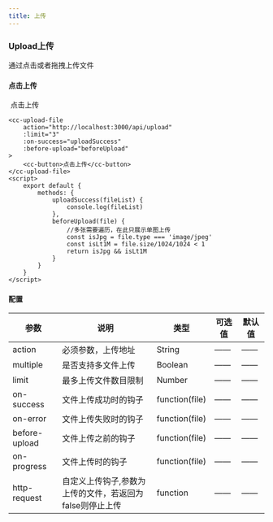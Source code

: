 ```yaml
---
title: 上传
---
```



### Upload上传

通过点击或者拖拽上传文件



#### 点击上传

<cc-upload-file :limit="3" action="http://localhost:3000/api/upload"  :on-success="uploadSuccess" :before-upload="beforeUpload">

​		<cc-button type="success">点击上传</cc-button>

</cc-upload-file>

<script>
    export default {
        data(){
            return {
            }
		},
        methods:{
            uploadSuccess(fileList) {
                console.log(fileList)
            },
            beforeUpload(file) {
                //多张需要遍历，在此只展示单图上传
                const isJpg = file.type === 'image/jpeg'
                const isLt1M = file.size/1024/1024 < 1
                console.log(isJpg, isLt1M)
                return isJpg && isLt1M
            }
        },
	}
</script>



```vue
<cc-upload-file
	action="http://localhost:3000/api/upload"
    :limit="3"
    :on-success="uploadSuccess" 
    :before-upload="beforeUpload"           
>
 	<cc-button>点击上传</cc-button>
</cc-upload-file>
<script>
	export default {
        methods: {
            uploadSuccess(fileList) {
                console.log(fileList)
            },
            beforeUpload(file) {
                //多张需要遍历，在此只展示单图上传
                const isJpg = file.type === 'image/jpeg'
                const isLt1M = file.size/1024/1024 < 1
                return isJpg && isLt1M
            }
        }
    }
</script>
```



#### 配置

| 参数          | 说明                                                     | 类型           | 可选值 | 默认值 |
| ------------- | -------------------------------------------------------- | -------------- | ------ | ------ |
| action        | 必须参数，上传地址                                       | String         | ——     | ——     |
| multiple      | 是否支持多文件上传                                       | Boolean        | ——     | ——     |
| limit         | 最多上传文件数目限制                                     | Number         | ——     | ——     |
| on-success    | 文件上传成功时的钩子                                     | function(file) | ——     | ——     |
| on-error      | 文件上传失败时的钩子                                     | function(file) | ——     | ——     |
| before-upload | 文件上传之前的钩子                                       | function(file) | ——     | ——     |
| on-progress   | 文件上传时的钩子                                         | function(file) | ——     | ——     |
| http-request  | 自定义上传钩子,参数为上传的文件，若返回为false则停止上传 | function       | ——     | ——     |

